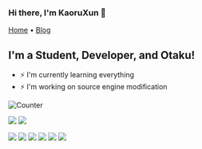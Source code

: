 ### Hi there, I'm KaoruXun 👋

[Home](https://github.com/cstom4994) •
[Blog](https://cstom4994.github.io)

## I'm a Student, Developer, and Otaku!

- :zap: I'm currently learning everything
- :zap: I'm working on source engine modification


![Counter](https://count.getloli.com/get/@cstom4994?theme=rule34)

![](https://img.shields.io/badge/Windows-10-2376bc?style=flat-square&logo=windows&logoColor=ffffff)
![](https://img.shields.io/badge/IDE-Visual%20Studio%20Code-blue?style=flat-square&logo=visual-studio-code&logoColor=ffffff)


![](https://img.shields.io/badge/-Git-f05032?style=flat-square&logo=git&logoColor=white)
![](https://img.shields.io/badge/-JavaScript-f7e018?style=flat-square&logo=javascript&logoColor=white)
![](https://img.shields.io/badge/-Unity-696969?style=flat-square&logo=unity&logoColor=white)
![](https://img.shields.io/badge/-C++-1E90FF?style=flat-square&logo=c%2B%2B&logoColor=white)
![](https://img.shields.io/badge/-Python-3776AB?style=flat-square&logo=python&logoColor=white)
![](https://img.shields.io/badge/-Lua-2C2D72?style=flat-square&logo=lua&logoColor=white)

